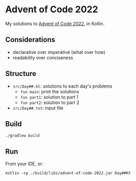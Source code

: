 # Advent of Code 2022

My solutions to [Advent of Code 2022](https://adventofcode.com/2022), in Kotlin.

## Considerations

- declarative over imperative (what over how)
- readability over conciseness

## Structure

- `src/Day##.kt`: solutions to each day's problems
  - `fun main`: print the solutions
  - `fun part1`: solution to part 1
  - `fun part2`: solution to part 2
- `src/Day##.txt`: input file

## Build

`./gradlew build`

## Run

From your IDE, or:

`kotlin -cp ./build/libs/advent-of-code-2022.jar Day##Kt`
